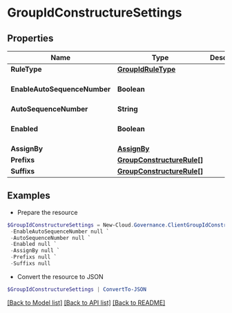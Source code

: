 # GroupIdConstructureSettings
## Properties

Name | Type | Description | Notes
------------ | ------------- | ------------- | -------------
**RuleType** | [**GroupIdRuleType**](GroupIdRuleType.md) |  | [optional] 
**EnableAutoSequenceNumber** | **Boolean** |  | [optional] [default to $false]
**AutoSequenceNumber** | **String** |  | [optional] 
**Enabled** | **Boolean** |  | [optional] [default to $false]
**AssignBy** | [**AssignBy**](AssignBy.md) |  | [optional] 
**Prefixs** | [**GroupConstructureRule[]**](GroupConstructureRule.md) |  | [optional] 
**Suffixs** | [**GroupConstructureRule[]**](GroupConstructureRule.md) |  | [optional] 

## Examples

- Prepare the resource
```powershell
$GroupIdConstructureSettings = New-Cloud.Governance.ClientGroupIdConstructureSettings  -RuleType null `
 -EnableAutoSequenceNumber null `
 -AutoSequenceNumber null `
 -Enabled null `
 -AssignBy null `
 -Prefixs null `
 -Suffixs null
```

- Convert the resource to JSON
```powershell
$GroupIdConstructureSettings | ConvertTo-JSON
```

[[Back to Model list]](../README.md#documentation-for-models) [[Back to API list]](../README.md#documentation-for-api-endpoints) [[Back to README]](../README.md)


